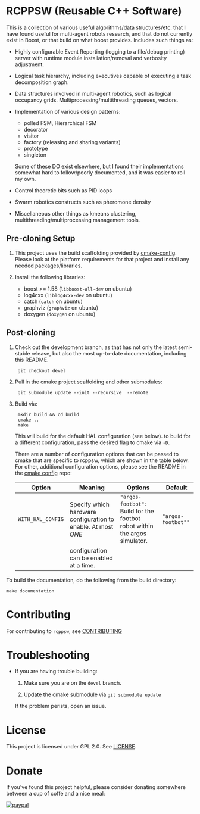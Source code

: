 # RCPPSW (Reusable C++ Software)

This is a collection of various useful algorithms/data structures/etc. that I
have found useful for multi-agent robots research, and that do not currently
exist in Boost, or that build on what boost provides. Includes such things as:

- Highly configurable Event Reporting (logging to a file/debug printing) server
  with runtime module installation/removal and verbosity adjustment.

- Logical task hierarchy, including executives capable of executing a task
  decomposition graph.

- Data structures involved in multi-agent robotics, such as logical occupancy
  grids. Multiprocessing/multithreading queues, vectors.

- Implementation of various design patterns:

  - polled FSM, Hierarchical FSM
  - decorator
  - visitor
  - factory (releasing and sharing variants)
  - prototype
  - singleton

  Some of these DO exist elsewhere, but I found their implementations somewhat
  hard to follow/poorly documented, and it was easier to roll my own.

 - Control theoretic bits such as PID loops

 - Swarm robotics constructs such as pheromone density

 - Miscellaneous other things as kmeans clustering,
   multithreading/multiprocessing management tools.

## Pre-cloning Setup

1. This project uses the build scaffolding provided by
   [cmake-config](https://github.com/jharwell/cmake-config). Please look at the
   platform requirements for that project and install any needed
   packages/libraries.

2. Install the following libraries:

   - boost >= 1.58 (`libboost-all-dev` on ubuntu)
   - log4cxx (`liblog4cxx-dev` on ubuntu)
   - catch (`catch` on ubuntu)
   - graphviz (`graphviz` on ubuntu)
   - doxygen (`doxygen` on ubuntu)

## Post-cloning

1. Check out the development branch, as that has not only the latest semi-stable
   release, but also the most up-to-date documentation, including this README.

        git checkout devel

2. Pull in the cmake project scaffolding and other submodules:

        git submodule update --init --recursive  --remote

3. Build via:

        mkdir build && cd build
        cmake ..
        make

    This will build for the default HAL configuration (see below). to build for
    a different configuration, pass the desired flag to cmake via `-D`.

    There are a number of configuration options that can be passed to cmake that
    are specific to rcppsw, which are shown in the table below. For other,
    additional configuration options, please see the README in the [cmake
    config](https://github.com/jharwell/cmake-config) repo:


   | Option            | Meaning                                                       | Options                                                                    | Default            |
   |-------------------|---------------------------------------------------------------|----------------------------------------------------------------------------|--------------------|
   | `WITH_HAL_CONFIG` | Specify which hardware configuration to enable. At most *ONE* | `"argos-footbot"`: Build for the footbot robot within the argos simulator. | `"argos-footbot""` |
   |                   | configuration can be enabled at a time.                       |                                                                            |                    |


To build the documentation, do the following from the build directory:

    make documentation

# Contributing

For contributing to `rcppsw`, see [CONTRIBUTING](docs/CONTRIBUTING.md)

# Troubleshooting

- If you are having trouble building:

  1. Make sure you are on the `devel` branch.

  2. Update the cmake submodule via `git submodule update`

  If the problem perists, open an issue.

# License
This project is licensed under GPL 2.0. See [LICENSE](LICENSE.md).

# Donate
If you've found this project helpful, please consider donating somewhere between
a cup of coffe and a nice meal:

[![paypal](https://www.paypalobjects.com/en_US/i/btn/btn_donateCC_LG.gif)](https://www.paypal.me/jharwell1406)

